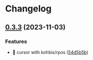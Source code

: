 # Changelog

## [0.3.3](https://github.com/kohbis/rslack/compare/v0.3.2...v0.3.3) (2023-11-03)


### Features

* 🎸 cursor with kohbis/rpos ([54d5b5b](https://github.com/kohbis/rslack/commit/54d5b5b8baa7c7e23b317df0bf3e57cc2f68d688))
